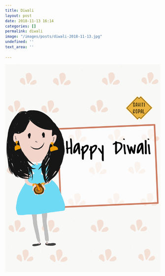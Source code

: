 ```yaml
---
title: Diwali
layout: post
date: 2018-11-13 16:14
categories: []
permalink: diwali
image: "/images/posts/diwali-2018-11-13.jpg"
undefined: ''
text_area: ''

---
```

![](/images/posts/diwali-2018-11-13.jpg)